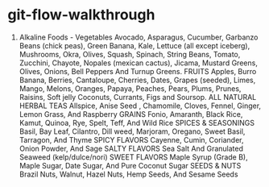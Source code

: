 # git-flow-walkthrough

1. Alkaline Foods -
Vegetables
     Avocado, Asparagus, Cucumber, Garbanzo Beans (chick peas), Green Banana, Kale, Lettuce (all except iceberg), Mushrooms, Okra, Olives, Squash, Spinach, String Beans, Tomato, Zucchini, Chayote, Nopales (mexican cactus), Jicama, Mustard Greens, Olives, Onions, Bell Peppers And Turnup Greens.
FRUITS
    Apples, Burro Banana, Berries, Cantaloupe, Cherries, Dates, Grapes (seeded), Limes, Mango, Melons, Oranges, Papaya, Peaches, Pears, Plums, Prunes, Raisins, Soft jelly Coconuts, Currants, Figs and Soursop.
ALL NATURAL HERBAL TEAS
    Allspice, Anise Seed , Chamomile, Cloves, Fennel, Ginger, Lemon Grass, And Raspberry
GRAINS
    Fonio, Amaranth, Black Rice, Kamut, Quinoa, Rye, Spelt, Teff, And Wild Rice
SPICES & SEASONINGS
    Basil, Bay Leaf, Cilantro, Dill weed, Marjoram, Oregano, Sweet Basil, Tarragon, And Thyme
SPICY FLAVORS
    Cayenne, Cumin, Coriander, Onion Powder, And Sage
SALTY FLAVORS
    Sea Salt And Granulated Seaweed (kelp/dulce/nori)
SWEET FLAVORS
    Maple Syrup (Grade B), Maple Sugar, Date Sugar, And Pure Coconut Sugar
SEEDS & NUTS
    Brazil Nuts, Walnut, Hazel Nuts, Hemp Seeds, And Sesame Seeds